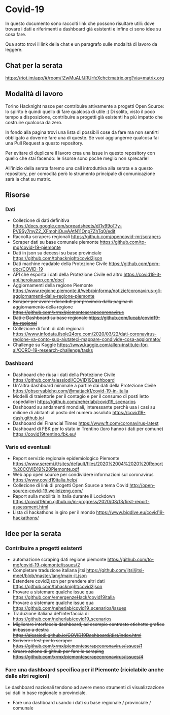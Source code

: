 # Covid-19

In questo documento sono raccolti link che possono risultare utili: dove trovare i dati e riferimenti a dashboard già esistenti e infine ci sono idee su cosa fare.

Qua sotto trovi il link della chat e un paragrafo sulle modalità di lavoro da leggere.

## Chat per la serata

https://riot.im/app/#/room/!ZwMuALfJRUrfeXchci:matrix.org?via=matrix.org

## Modalità di lavoro

Torino Hacknight nasce per contribuire attivamente a progetti Open Source: lo spirito è quindi quello di fare qualcosa di utile :) Di solito, visto il poco tempo a disposizione, contribuire a progetti già esistenti ha più impatto che costruire qualcosa da zero.

In fondo alla pagina trovi una lista di possibili cose da fare ma non sentirti obbligato a doverne fare una di queste. Se vuoi aggiungerne qualcosa fai una Pull Request a questo repository.

Per evitare di duplicare il lavoro crea una issue in questo repository con quello che stai facendo: le risorse sono poche meglio non sprecarle!

All'inizio della serata faremo una call introduttiva alla serata e a questo repository, per comodità però lo strumento principale di comunicazione sarà la chat su matrix.

## Risorse

### Dati

- Collezione di dati definitiva https://docs.google.com/spreadsheets/d/1v99oT7y-PV9Sy7myZ2_XFmohiOuvAAtN11Onp7ZhTq0/edit
- Raccolta scrapers regionali https://github.com/opencovid-mr/scrapers
- Scraper dati su base comunale piemonte https://github.com/to-mg/covid-19-piemonte
- Dati in json su decessi su base provinciale https://github.com/tohacknight/covid2json
- Dati machine readable della Protezione Civile https://github.com/pcm-dpc/COVID-19
- API che esporta i dati della Protezione Civile ed altro https://covid19-it-api.herokuapp.com/doc/
- Aggiornamenti della regione Piemonte https://www.regione.piemonte.it/web/pinforma/notizie/coronavirus-gli-aggiornamenti-dalla-regione-piemonte
- ~~Scraper per avere i deceduti per provincia dalla pagina di aggiornamento della regione https://github.com/xrmx/piemontescrapecoronavirus~~
- ~~Dati e Dashboard su base regionale https://github.com/lucab/covid19-ita-regional~~
- Collezione di fonti di dati regionali https://www.infodata.ilsole24ore.com/2020/03/22/dati-coronavirus-regione-va-conto-suo-aiutateci-mappare-condivide-cosa-aggiornato/
- Challenge su Kaggle https://www.kaggle.com/allen-institute-for-ai/CORD-19-research-challenge/tasks

### Dashboard

- Dashboard che riusa i dati della Protezione Civile https://github.com/alessiodl/COVID19Dashboard
- Un'altra dashboard minimale a partire dai dati della Protezione Civile https://observablehq.com/@matjack1/covid-19-in-italia
- Modelli di traiettorie per il contagio e per il consumo di posti letto ospedalieri https://github.com/neherlab/covid19_scenarios
- Dashboard su andamenti mondiali, interessante perchè usa i casi su milione di abitanti al posto del numero assoluto https://covid19-dash.github.io/
- Dashboard del Financial Times https://www.ft.com/coronavirus-latest
- Dashboard di FBK per lo stato in Trentino (loro hanno i dati per comune) https://covid19trentino.fbk.eu/

### Varie ed eventuali

- Report servizio regionale epidemiologico Piemonte https://www.seremi.it/sites/default/files/2020%2004%2020%20Report%20COVID19%20Piemonte.pdf
- Web app open source per condividere informazioni sul coronavirus https://www.covid19italia.help/
- Collezione di link di progetti Open Source a tema Covid http://open-source-covid-19.weileizeng.com/
- Report sulla mobilità in Italia durante il Lockdown https://covid19mm.github.io/in-progress/2020/03/13/first-report-assessment.html
- Lista di hackathons in giro per il mondo https://www.bigdive.eu/covid19-hackathons/

## Idee per la serata

### Contribuire a progetti esistenti

- automazione scraping dati regione piemonte https://github.com/to-mg/covid-19-piemonte/issues/2
- Completare traduzione italiana jitsi https://github.com/jitsi/jitsi-meet/blob/master/lang/main-it.json
- Estendere covid2json per prendere altri dati https://github.com/tohacknight/covid2json
- Provare a sistemare qualche issue qua https://github.com/emergenzeHack/covid19italia
- Provare a sistemare qualche issue qua https://github.com/neherlab/covid19_scenarios/issues
- Traduzione italiana del'interfaccia di https://github.com/neherlab/covid19_scenarios
- ~~Migliorare interfaccia dashboard, ad esempio contrasto etichette grafico in basso a destra https://alessiodl.github.io/COVID19Dashboard/dist/index.html~~
- ~~Scrivere i test per lo scraper https://github.com/xrmx/piemontescrapecoronavirus/issues/1~~
- ~~Creare azione di github per fare lo scraping https://github.com/xrmx/piemontescrapecoronavirus/issues/4~~

### Fare una dashboard specifica per il Piemonte (riciclabile anche dalle altri regioni)

Le dashboard nazionali tendono ad avere meno strumenti di visualizzazione sui dati in base regionale o provinciale.

- Fare una dashboard usando i dati su base regionale / provinciale / comunale
